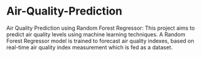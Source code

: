 # Air-Quality-Prediction
Air Quality Prediction using Random Forest Regressor: This project aims to predict air quality levels using machine learning techniques. A Random Forest Regressor model is trained to forecast air quality indexes, based on real-time air quality index measurement which is fed as a dataset.
